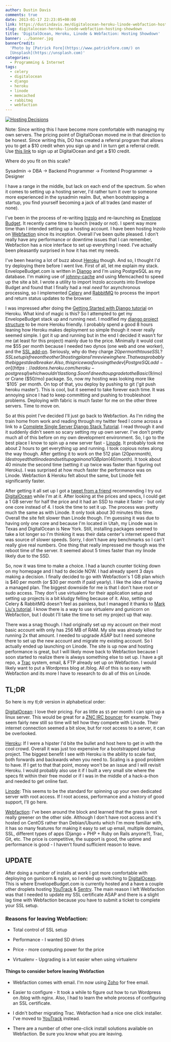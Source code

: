 ```yaml
---
author: Dustin Davis
comments: true
date: 2013-01-17 22:23:05+00:00
link: https://dustindavis.me/digitalocean-heroku-linode-webfaction-hosting-showdown/
slug: digitalocean-heroku-linode-webfaction-hosting-showdown
title: 'DigitalOcean, Heroku, Linode & Webfaction: Hosting Showdown'
banner: ../banner.jpg
bannerCredit:
  'Photo by [Patrick Fore](https://www.patrickfore.com/) on
  [Unsplash](https://unsplash.com)'
categories:
  - Programming & Internet
tags:
  - celery
  - digitalocean
  - django
  - heroku
  - linode
  - memcached
  - rabbitmq
  - webfaction
---
```


[![Hosting Decisions](http://nerdydork.com/wp-content/uploads/2013/01/hosting-225x300.png)](http://nerdydork.com/wp-content/uploads/2013/01/hosting.png)

Note: Since writing this I have become more comfortable with managing my own
servers. The pricing point of DigitalOcean moved me in that direction to be
honest. Since writing this, DO has created a referral program that allows you to
get a
$10 credit when you sign up and I in turn get a referral credit. Use [this link](https://www.digitalocean.com/?refcode=f1688368903d) to sign up at DigitalOcean and get a $10
credit.

Where do you fit on this scale?

Sysadmin -> DBA -> Backend Programmer -> Frontend Programmer -> Designer

I have a range in the middle, but lack on each end of the spectrum. So when it
comes to setting up a hosting server, I'd rather turn it over to someone more
experienced in the sysadmin realm. But, when bootstrapping a startup, you find
yourself becoming a jack of all trades (and master of none).

I've been in the process of re-writing [Inzolo](http://inzolo.com) and
re-launching as [Envelope Budget](https://envelopebudget.com). It recently came
time to launch (ready or not). I spent way more time than I intended setting up
a hosting account. I have been hosting Inzolo on
[Webfaction](http://www.webfaction.com/?affiliate=redseam) since its inception.
Overall I've been quite pleased. I don't really have any performance or downtime
issues that I can remember, Webfaction has a nice interface to set up everything
I need. I've actually been pleasantly surprised in how it has met my needs.

I've been hearing a lot of buzz about [Heroku](http://www.heroku.com/) though.
And so, I thought I'd try deploying there before I went live. First of all, let
me explain my stack. EnvelopeBudget.com is written in
[Django](https://www.djangoproject.com/) and I'm using PostgreSQL as my
database. I'm making use of
[johnny-cache](http://packages.python.org/johnny-cache/) and using Memcached to
speed up the site a bit. I wrote a utility to import Inzolo accounts into
Envelope Budget and found that I finally had a real _need_ for asynchronous
processing, so I implemented [Celery](http://celeryproject.org/) and
[RabbitMQ](http://www.rabbitmq.com/) to process the import and return status
updates to the browser.

I was impressed after doing the
[Getting Started with Django tutorial](https://devcenter.heroku.com/articles/django)
on Heroku. What kind of magic is this? So I attempted to get my EnvelopeBudget
stack up and running next. I modified my
[django project structure](http://www.deploydjango.com/django_project_structure/index.html)
to be more Heroku friendly. I probably spend a good 8 hours leaning how Heroku
makes deployment so simple though it never really seemed simple. I got it up and
running but in the end I decided it wasn't for me (at least for this project)
mainly due to the price. Minimally it would cost me
$55 per month because I needed two dynos (one web and one worker), and the [SSL add-on](https://addons.heroku.com/ssl). Seriously, why do they charge $20
per month to use SSL? SSL set up is free on the other 3 hosting plans I'm
reviewing here. That was probably the biggest deal breaker. Also, this price was
for using the dev
[PostgreSQL add-on](https://addons.heroku.com/heroku-postgresql) which wouldn't
last long. Soon I'd need to upgrade to the Basic ($9/mo) or Crane ($50/mo)
package. So, now my hosting was looking more like `$105` per month. On top of
that, you deploy by pushing to git ('git push heroku master'). This is cool, but
it seemed to take forever each time. It was annoying since I had to keep
committing and pushing to troubleshoot problems. Deploying with fabric is much
faster for me on the other three servers. Time to move on.

So at this point I've decided I'll just go back to Webfaction. As I'm riding the
train home from work and reading through my twitter feed I come across a link to
a
[Complete Single Server Django Stack Tutorial](http://www.stumbleupon.com/su/2E3lEq/www.apreche.net/complete-single-server-django-stack-tutorial/).
I read through it and it suddenly didn't seem so scary setting my up own server.
I've don't pretty much all of this before on my own development environment. So,
I go to the best place I know to spin up a new server fast -
[Linode](http://www.linode.com/?r=0e672eb6d53973f0ac51b6d8e95a067f55a676bb). It
probably took me about 2 hours to get everything up and running. I took copious
notes along the way though. After getting it to work on the 512 plan
($20 per month), I destroyed that linode and set it up again on a 1 GB plan ($40/month).
It took about 40 minute the second time (setting it up twice was faster than
figuring out Heroku). I was surprised at how much faster the performance was on
Linode. Webfaction & Heroku felt about the same, but Linode felt significantly
faster.

After getting it all set up I got a
[tweet from a friend](https://twitter.com/cliftonite/status/291612158268153856)
recommending I try out
[DigitalOcean](https://www.digitalocean.com/?refcode=f1688368903d) while I'm at
it. After looking at the prices and specs, I could get a 1 GB server for half
the price and it had an SSD to make it faster - but only one core instead of 4.
I took the time to set it up. The process was pretty much the same as with
Linode. It only took about 30 minutes this time. Overall the site felt slower
than Linode though. I'm guessing it was due to having only one core and because
I'm located in Utah, my Linode was in Texas and DigitalOcean is New York. Still,
installing packages seemed to take a lot longer so I'm thinking it was their
data center's internet speed that was source of slower speeds. Sorry, I don't
have any benchmarks so I can't really give real numbers. One thing that really
impressed me though was the reboot time of the server. It seemed about 5 times
faster than my linode likely due to the SSD.

So, now it was time to make a choice. I had a launch counter ticking down on my
homepage and I had to decide NOW. I had already spent 3 days making a decision.
I finally decided to go with Webfaction's 1 GB plan which is
$40 per month (or $30 per month if paid yearly). I like the idea of having a
managed plan. The biggest downside for me is that I don't have root or sudo
access. They don't use virtualenv for their application setup and setting up
projects is a bit kludgy felling because of it. Also, setting up Celery &
RabbitMQ doesn't feel as painless, but I managed it thanks to
[Mark Liu's tutorial](http://www.markliu.me/2011/sep/29/django-celery-on-webfaction-using-rabbitmq/).
I know there is a way to use virtualenv and gunicorn on Webfaction, but I doubt
I'll take the time to set my project up that way.

There was a snag though. I had originally set up my account on their most basic
account with only has 256 MB of RAM. My site was already killed for running 2x
that amount. I needed to upgrade ASAP but I need someone there to set up the new
account and migrate my existing account. So I actually ended up launching on
Linode. The site is up now and hosting performance is great, but I will likely
move back to Webfaction because I soon started to realize there is always
something else to set up. I have a git repo, a [Trac](http://trac.edgewall.org/)
system, email, & FTP already set up on Webfaction. I would likely want to put a
Wordpress blog at /blog. All of this is so easy with Webfaction and its more I
have to research to do all of this on Linode.

## TL;DR

So here is my tl;dr version in alphabetical order:

[DigitalOcean](https://www.digitalocean.com/?refcode=f1688368903d): I love their
pricing. For as little as `$5` per month I can spin up a linux server. This
would be great for a
[ZNC IRC bouncer](https://dustindavis.me/setting-up-a-znc-irc-bouncer.html) for
example. They seem fairly new still so time will tell how they compete with
Linode. Their internet connection seemed a bit slow, but for root access to a
server, it can be overlooked.

[Heroku](http://www.heroku.com/): If I were a hipster I'd bite the bullet and
host here to get in with the cool crowd. Overall it was just too expensive for a
bootstrapped startup project. The biggest benefit I see with Heroku is the
ability to scale fast, both forwards and backwards when you need to. Scaling is
a good problem to have. If I get to that that point, money won't be an issue and
I will revisit Heroku. I would probably also use it if I built a very small site
where the specs fit within their free model or if I was in the middle of a
hack-a-thon and needed to get online fast.

[Linode](http://www.linode.com/?r=0e672eb6d53973f0ac51b6d8e95a067f55a676bb):
This seems to be the standard for spinning up your own dedicated server with
root access. If I root access, performance and a history of good support, I'll
go here.

[Webfaction](http://www.webfaction.com/?affiliate=redseam): I've been around the
block and learned that the grass is not really greener on the other side.
Although I don't have root access and it's hosted on CentOS rather than
Debian/Ubuntu which I'm more familiar with, it has so many features for making
it easy to set up email, multiple domains, SSL, different types of apps
(Django + PHP + Ruby on Rails anyone?), Trac, Git, etc. The price is
competitive, the support is good, the uptime and performance is good - I haven't
found sufficient reason to leave.

## UPDATE

After doing a number of installs at work I got more comfortable with deploying
on gunicorn & nginx, so I ended up switching to
[DigitalOcean](https://www.digitalocean.com/?refcode=f1688368903d). This is
where EnvelopeBudget.com is currently hosted and a have a couple other droplets
hosting [YouTrack](http://www.jetbrains.com/youtrack/) &
[Sentry](http://dustindavis.me/setting-up-your-own-sentry-server.html). The main
reason I left Webfaction was that I needed to update my SSL certificate ASAP and
there is a slight lag time with Webfaction because you have to submit a ticket
to complete your SSL setup.

### Reasons for leaving Webfaction:

- Total control of SSL setup

- Performance - I wanted SD drives

- Price - more computing power for the price

- Virtualenv - Upgrading is a lot easier when using virtualenv

#### Things to consider before leaving Webfaction

- Webfaction comes with email. I'm now using [Zoho](http://www.zoho.com/) for
  free email.

- Easier to configure - It took a while to figure out how to run Wordpress on
  /blog with nginx. Also, I had to learn the whole process of configuring an SSL
  certificate.

- I didn't bother migrating Trac. Webfaction had a nice one click installer.
  I've moved to [YouTrack](http://www.jetbrains.com/youtrack/) instead.

- There are a number of other one-click install solutions available on
  Webfaction. Be sure you know what you are leaving.
